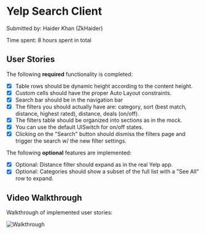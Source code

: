 # Yelp Search Client

Submitted by: Haider Khan (ZkHaider)

Time spent: 8 hours spent in total

## User Stories

The following **required** functionality is completed:

* [X] Table rows should be dynamic height according to the content height.
* [X] Custom cells should have the proper Auto Layout constraints.
* [X] Search bar should be in the navigation bar
* [X] The filters you should actually have are: category, sort (best match, distance, highest rated), distance, deals (on/off).
* [X] The filters table should be organized into sections as in the mock.
* [X] You can use the default UISwitch for on/off states.
* [X] Clicking on the "Search" button should dismiss the filters page and trigger the search w/ the new filter settings.

The following **optional** features are implemented:

* [X] Optional: Distance filter should expand as in the real Yelp app.
* [X] Optional: Categories should show a subset of the full list with a "See All" row to expand.

## Video Walkthrough 

Walkthrough of implemented user stories:

![Walkthrough](http://i.giphy.com/3o6Zt9ipJL7Gh1BgNq.gif)
